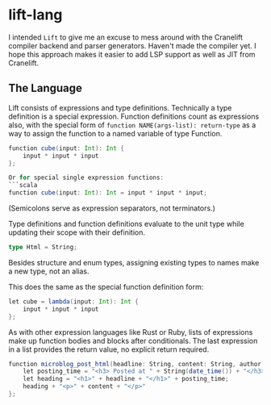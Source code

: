 # lift-lang

I intended `Lift` to give me an excuse to mess around with the Cranelift  compiler backend and parser generators. Haven't made the compiler yet. I hope this approach makes it easier to add LSP support as well as JIT from Cranelift.

## The Language

Lift consists of expressions and type definitions. Technically a type definition is a special expression. Function definitions count as expressions also, with the special form of `function NAME(args-list): return-type` as a way to assign the function to a named variable of type Function. 

```Scala
function cube(input: Int): Int {
    input * input * input
};

Or for special single expression functions:
```scala
function cube(input: Int): Int = input * input * input;
```

(Semicolons serve as expression separators, not terminators.)

Type definitions and function definitions evaluate to the unit type while updating their scope with their definition.

```scala
type Html = String;
```

Besides structure and enum types, assigning  existing types to names make a new type, not an alias. 

This does the same as the special function definition form:
```scala
let cube = lambda(input: Int): Int {
    input * input * input
};
```

As with other expression languages like Rust or Ruby, lists of expressions make up function bodies and blocks after conditionals.  The last expression in a list provides the return value, no explicit return required.

```scala
function microblog_post_html(headline: String, content: String, author: String): String {
    let posting_time = "<h3> Posted at " + String(date_time()) + "</h3>";
    let heading = "<h1>" + headline + "</h1>" + posting_time;
    heading + "<p>" + content + "</p>"
};
```






